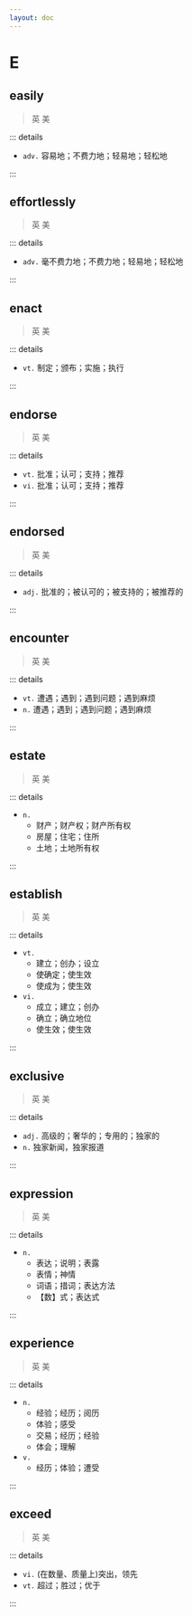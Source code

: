 ```yaml
---
layout: doc
---
```


# E

## easily
> 英 <Phonetic word="easily" lang="en-GB" phonetic="/ˈiːzlɪ/"/>
> 美 <Phonetic word="easily" lang="en-US" phonetic="/ˈiːzlɪ/"/>

::: details

- `adv.` 容易地；不费力地；轻易地；轻松地

:::

## effortlessly
> 英 <Phonetic word="effortlessly" lang="en-GB" phonetic="/ɪˈfɔːtlɪsli/"/>
> 美 <Phonetic word="effortlessly" lang="en-US" phonetic="/ɪˈfɔːtlɪsli/"/>

::: details

- `adv.` 毫不费力地；不费力地；轻易地；轻松地

:::

## enact
> 英 <Phonetic word="enact" lang="en-GB" phonetic="/ɪnˈkɑːt/"/>
> 美 <Phonetic word="enact" lang="en-US" phonetic="/ɪnˈkɑːt/"/>

::: details

- `vt.` 制定；颁布；实施；执行

:::

## endorse
> 英 <Phonetic word="endorse" lang="en-GB" phonetic="/ɪnˈdɔːs/"/>
> 美 <Phonetic word="endorse" lang="en-US" phonetic="/ɪnˈdɔːs/"/>

::: details

- `vt.` 批准；认可；支持；推荐
- `vi.` 批准；认可；支持；推荐

:::

## endorsed
> 英 <Phonetic word="endorsed" lang="en-GB" phonetic="/ɪnˈdɔːst/"/>
> 美 <Phonetic word="endorsed" lang="en-US" phonetic="/ɪnˈdɔːst/"/>

::: details

- `adj.` 批准的；被认可的；被支持的；被推荐的

:::

## encounter
> 英 <Phonetic word="encounter" lang="en-GB" phonetic="/ɪnˈkaʊntə/"/>
> 美 <Phonetic word="encounter" lang="en-US" phonetic="/ɪnˈkaʊntə/"/>

::: details

- `vt.` 遭遇；遇到；遇到问题；遇到麻烦
- `n.` 遭遇；遇到；遇到问题；遇到麻烦

:::

## estate
> 英 <Phonetic word="estate" lang="en-GB" phonetic="/ɪ'steɪt/"/>
> 美 <Phonetic word="estate" lang="en-US" phonetic="/ɪ'steɪt/"/>

::: details

- `n.`
    * 财产；财产权；财产所有权
    * 房屋；住宅；住所
    * 土地；土地所有权
    
:::

## establish
> 英 <Phonetic word="establish" lang="en-GB" phonetic="/ɪˈsteɪblɪʃ/"/>
> 美 <Phonetic word="establish" lang="en-US" phonetic="/ɪˈsteɪblɪʃ/"/>

::: details

- `vt.`
    * 建立；创办；设立
    * 使确定；使生效
    * 使成为；使生效
- `vi.`
    * 成立；建立；创办
    * 确立；确立地位
    * 使生效；使生效

:::

## exclusive
> 英 <Phonetic word="exclusive" lang="en-GB" phonetic="/ɪkˈskluːsɪv/"/>
> 美 <Phonetic word="exclusive" lang="en-US" phonetic="/ɪkˈskluːsɪv/"/>

::: details

- `adj.` 高级的；奢华的；专用的；独家的
- `n.` 独家新闻，独家报道

:::

## expression
> 英 <Phonetic word="expression" lang="en-GB" phonetic="/ɪkˈspreʃn/"/>
> 美 <Phonetic word="expression" lang="en-US" phonetic="/ɪkˈspreʃn/"/>

::: details

- `n.` 
    * 表达；说明；表露
    * 表情；神情
    * 词语；措词；表达方法
    * 【数】式；表达式

:::

## experience
> 英 <Phonetic word="experience" lang="en-GB" phonetic="/ɪkˈspɪəriəns/"/>
> 美 <Phonetic word="experience" lang="en-US" phonetic="/ɪkˈspɪəriəns/"/>

::: details

- `n.`
    * 经验；经历；阅历
    * 体验；感受
    * 交易；经历；经验
    * 体会；理解
- `v.`
   * 经历；体验；遭受

:::

## exceed
> 英 <Phonetic word="exceed" lang="en-GB" phonetic="/ɪk'siːd/"/>
> 美 <Phonetic word="exceed" lang="en-US" phonetic="/ɪk'siːd/"/>

::: details

- `vi.`  (在数量、质量上)突出，领先
- `vt.` 超过；胜过；优于

:::